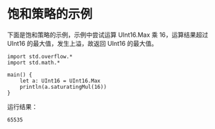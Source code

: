 # 饱和策略的示例

下面是饱和策略的示例，示例中尝试运算 UInt16.Max 乘 16，运算结果超过 UInt16 的最大值，发生上溢，故返回 UInt16 的最大值。

<!-- verify -->

```cangjie
import std.overflow.*
import std.math.*

main() {
    let a: UInt16 = UInt16.Max
    println(a.saturatingMul(16))
}
```

运行结果：

```text
65535
```
